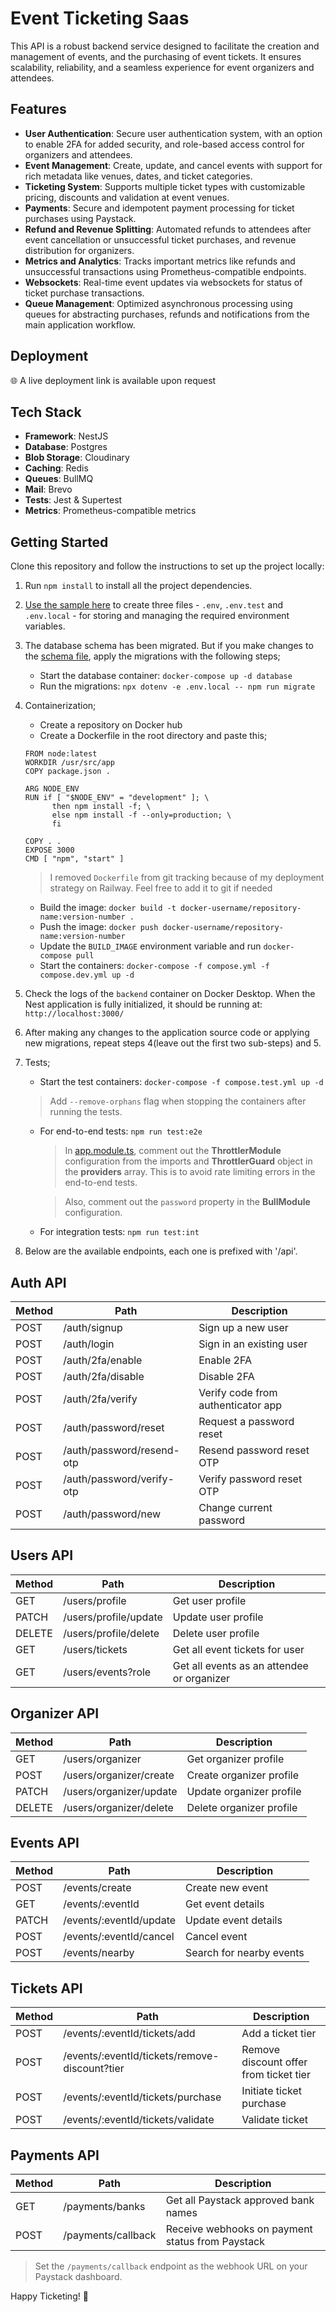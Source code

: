 # Event Ticketing Saas

This API is a robust backend service designed to facilitate the creation and management of events, and the purchasing of event tickets. It ensures scalability, reliability, and a seamless experience for event organizers and attendees.

## Features

- **User Authentication**: Secure user authentication system, with an option to enable 2FA for added security, and role-based access control for organizers and attendees.
- **Event Management**: Create, update, and cancel events with support for rich metadata like venues, dates, and ticket categories.
- **Ticketing System**: Supports multiple ticket types with customizable pricing, discounts and validation at event venues.
- **Payments**: Secure and idempotent payment processing for ticket purchases using Paystack.
- **Refund and Revenue Splitting**: Automated refunds to attendees after event cancellation or unsuccessful ticket purchases, and revenue distribution for organizers.
- **Metrics and Analytics**: Tracks important metrics like refunds and unsuccessful transactions using Prometheus-compatible endpoints.
- **Websockets**: Real-time event updates via websockets for status of ticket purchase transactions.
- **Queue Management**: Optimized asynchronous processing using queues for abstracting purchases, refunds and notifications from the main application workflow.

## Deployment

:globe_with_meridians: A live deployment link is available upon request

## Tech Stack

- **Framework**: NestJS
- **Database**: Postgres
- **Blob Storage**: Cloudinary
- **Caching**: Redis
- **Queues**: BullMQ
- **Mail**: Brevo
- **Tests**: Jest & Supertest
- **Metrics**: Prometheus-compatible metrics

## Getting Started

Clone this repository and follow the instructions to set up the project locally:

1. Run `npm install` to install all the project dependencies.
1. [Use the sample here](./.env.example) to create three files - `.env`, `.env.test` and `.env.local` - for storing and managing the required environment variables.
1. The database schema has been migrated. But if you make changes to the [schema file](prisma/schema.prisma), apply the migrations with the following steps;
   - Start the database container: `docker-compose up -d database`
   - Run the migrations: `npx dotenv -e .env.local -- npm run migrate`
1. Containerization;

   - Create a repository on Docker hub
   - Create a Dockerfile in the root directory and paste this;

   ```
   FROM node:latest
   WORKDIR /usr/src/app
   COPY package.json .

   ARG NODE_ENV
   RUN if [ "$NODE_ENV" = "development" ]; \
         then npm install -f; \
         else npm install -f --only=production; \
         fi

   COPY . .
   EXPOSE 3000
   CMD [ "npm", "start" ]
   ```

   > I removed `Dockerfile` from git tracking because of my deployment strategy on Railway. Feel free to add it to git if needed

   - Build the image: `docker build -t docker-username/repository-name:version-number .`
   - Push the image: `docker push docker-username/repository-name:version-number`
   - Update the `BUILD_IMAGE` environment variable and run `docker-compose pull`
   - Start the containers: `docker-compose -f compose.yml -f compose.dev.yml up -d`

1. Check the logs of the `backend` container on Docker Desktop. When the Nest application is fully initialized, it should be running at: `http://localhost:3000/`
1. After making any changes to the application source code or applying new migrations, repeat steps 4(leave out the first two sub-steps) and 5.
1. Tests;
   - Start the test containers: `docker-compose -f compose.test.yml up -d`

   > Add `--remove-orphans` flag when stopping the containers after running the tests.

   - For end-to-end tests: `npm run test:e2e`

     > In [app.module.ts](src/app.module.ts), comment out the **ThrottlerModule** configuration from the imports and **ThrottlerGuard** object in the **providers** array. This is to avoid rate limiting errors in the end-to-end tests.

     > Also, comment out the `password` property in the **BullModule** configuration.

   - For integration tests: `npm run test:int`
1. Below are the available endpoints, each one is prefixed with '/api'.

## Auth API

| Method | Path                      | Description                        |
| ------ | ------------------------- | ---------------------------------- |
| POST   | /auth/signup              | Sign up a new user                 |
| POST   | /auth/login               | Sign in an existing user           |
| POST   | /auth/2fa/enable          | Enable 2FA                         |
| POST   | /auth/2fa/disable         | Disable 2FA                        |
| POST   | /auth/2fa/verify          | Verify code from authenticator app |
| POST   | /auth/password/reset      | Request a password reset           |
| POST   | /auth/password/resend-otp | Resend password reset OTP          |
| POST   | /auth/password/verify-otp | Verify password reset OTP          |
| POST   | /auth/password/new        | Change current password            |

## Users API

| Method | Path                  | Description                                |
| ------ | --------------------- | ------------------------------------------ |
| GET    | /users/profile        | Get user profile                           |
| PATCH  | /users/profile/update | Update user profile                        |
| DELETE | /users/profile/delete | Delete user profile                        |
| GET    | /users/tickets        | Get all event tickets for user             |
| GET    | /users/events?role    | Get all events as an attendee or organizer |

## Organizer API

| Method | Path                    | Description              |
| ------ | ----------------------- | ------------------------ |
| GET    | /users/organizer        | Get organizer profile    |
| POST   | /users/organizer/create | Create organizer profile |
| PATCH  | /users/organizer/update | Update organizer profile |
| DELETE | /users/organizer/delete | Delete organizer profile |

## Events API

| Method | Path                    | Description              |
| ------ | ----------------------- | ------------------------ |
| POST   | /events/create          | Create new event         |
| GET    | /events/:eventId        | Get event details        |
| PATCH  | /events/:eventId/update | Update event details     |
| POST   | /events/:eventId/cancel | Cancel event             |
| POST   | /events/nearby          | Search for nearby events |

## Tickets API

| Method | Path                                          | Description                            |
| ------ | --------------------------------------------- | -------------------------------------- |
| POST   | /events/:eventId/tickets/add                  | Add a ticket tier                      |
| POST   | /events/:eventId/tickets/remove-discount?tier | Remove discount offer from ticket tier |
| POST   | /events/:eventId/tickets/purchase             | Initiate ticket purchase               |
| POST   | /events/:eventId/tickets/validate             | Validate ticket                        |

## Payments API

| Method | Path               | Description                                      |
| ------ | ------------------ | ------------------------------------------------ |
| GET    | /payments/banks    | Get all Paystack approved bank names             |
| POST   | /payments/callback | Receive webhooks on payment status from Paystack |

> Set the `/payments/callback` endpoint as the webhook URL on your Paystack dashboard.

Happy Ticketing! :rocket:

